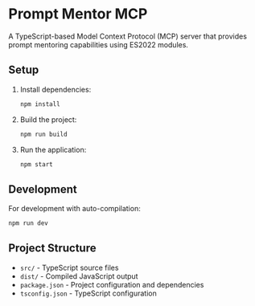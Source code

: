 # Prompt Mentor MCP

A TypeScript-based Model Context Protocol (MCP) server that provides prompt mentoring capabilities using ES2022 modules.

## Setup

1. Install dependencies:

   ```bash
   npm install
   ```

2. Build the project:

   ```bash
   npm run build
   ```

3. Run the application:
   ```bash
   npm start
   ```

## Development

For development with auto-compilation:

```bash
npm run dev
```

## Project Structure

- `src/` - TypeScript source files
- `dist/` - Compiled JavaScript output
- `package.json` - Project configuration and dependencies
- `tsconfig.json` - TypeScript configuration
